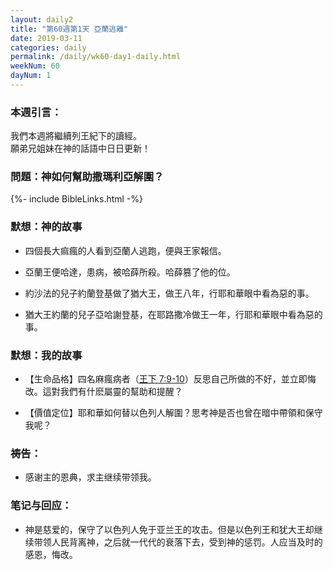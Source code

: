 ```yaml
---
layout: daily2
title: "第60週第1天 亞蘭逃離"
date: 2019-03-11
categories: daily
permalink: /daily/wk60-day1-daily.html
weekNum: 60
dayNum: 1
---
```


### 本週引言：
我們本週將繼續列王紀下的讀經。  
願弟兄姐妹在神的話語中日日更新！

### 問題：神如何幫助撒瑪利亞解圍？

{%- include BibleLinks.html -%}

### 默想：神的故事 
+ 四個長大痲瘋的人看到亞蘭人逃跑，便與王家報信。

+ 亞蘭王便哈達，患病，被哈薛所殺。哈薛篡了他的位。

+ 約沙法的兒子約蘭登基做了猶大王，做王八年，行耶和華眼中看為惡的事。

+ 猶大王約蘭的兒子亞哈謝登基，在耶路撒冷做王一年，行耶和華眼中看為惡的事。

### 默想：我的故事
+ 【生命品格】四名麻瘋病者（[王下 7:9-10](https://www.biblegateway.com/passage/?search=列王紀下7.9-10&version=CUVMPT)）反思自己所做的不好，並立即悔改。這對我們有什麽屬靈的幫助和提醒？

+ 【價值定位】耶和華如何替以色列人解圍？思考神是否也曾在暗中帶領和保守我呢？

### 祷告：

+ 感谢主的恩典，求主继续带领我。

### 笔记与回应：

+ 神是慈爱的，保守了以色列人免于亚兰王的攻击。但是以色列王和犹大王却继续带领人民背离神，之后就一代代的衰落下去，受到神的惩罚。人应当及时的感恩，悔改。